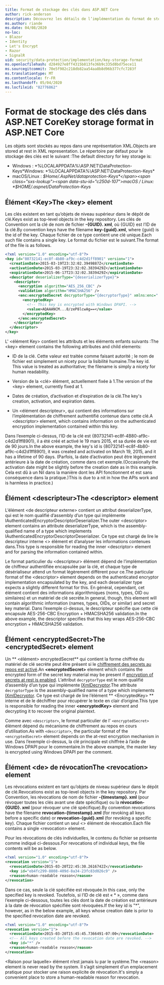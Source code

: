 ```yaml
---
title: Format de stockage des clés dans ASP.NET Core
author: rick-anderson
description: Découvrez les détails de l’implémentation du format de stockage de la clé de protection des données ASP.NET Core.
ms.author: riande
ms.date: 04/08/2020
no-loc:
- Blazor
- Identity
- Let's Encrypt
- Razor
- SignalR
uid: security/data-protection/implementation/key-storage-format
ms.openlocfilehash: d284927e8ff4315b813fe36b9c335d8bd75ece11
ms.sourcegitcommit: 70e5f982c218db82aa54aa8b8d96b377cfc7283f
ms.translationtype: MT
ms.contentlocale: fr-FR
ms.lasthandoff: 05/04/2020
ms.locfileid: "82776862"
---
```

# <a name="key-storage-format-in-aspnet-core"></a><span data-ttu-id="c250d-103">Format de stockage des clés dans ASP.NET Core</span><span class="sxs-lookup"><span data-stu-id="c250d-103">Key storage format in ASP.NET Core</span></span>

<a name="data-protection-implementation-key-storage-format"></a>

<span data-ttu-id="c250d-104">Les objets sont stockés au repos dans une représentation XML.</span><span class="sxs-lookup"><span data-stu-id="c250d-104">Objects are stored at rest in XML representation.</span></span> <span data-ttu-id="c250d-105">Le répertoire par défaut pour le stockage des clés est le suivant :</span><span class="sxs-lookup"><span data-stu-id="c250d-105">The default directory for key storage is:</span></span>

* <span data-ttu-id="c250d-106">Windows : \*%LOCALAPPDATA%\ASP.NET\DataProtection-Keys\*</span><span class="sxs-lookup"><span data-stu-id="c250d-106">Windows: \*%LOCALAPPDATA%\ASP.NET\DataProtection-Keys\*</span></span>
* <span data-ttu-id="c250d-107">macOS/Linux : *$Home/.AspNet/dataprotection-Keys*</span><span class="sxs-lookup"><span data-stu-id="c250d-107">macOS / Linux: *$HOME/.aspnet/DataProtection-Keys*</span></span>

## <a name="the-key-element"></a><span data-ttu-id="c250d-108">Élément \<Key></span><span class="sxs-lookup"><span data-stu-id="c250d-108">The \<key> element</span></span>

<span data-ttu-id="c250d-109">Les clés existent en tant qu’objets de niveau supérieur dans le dépôt de clé.</span><span class="sxs-lookup"><span data-stu-id="c250d-109">Keys exist as top-level objects in the key repository.</span></span> <span data-ttu-id="c250d-110">Les clés de Convention ont la clé de nom de fichier **-{GUID}. xml**, où {GUID} est l’ID de la clé.</span><span class="sxs-lookup"><span data-stu-id="c250d-110">By convention keys have the filename **key-{guid}.xml**, where {guid} is the id of the key.</span></span> <span data-ttu-id="c250d-111">Chaque fichier de ce type contient une clé unique.</span><span class="sxs-lookup"><span data-stu-id="c250d-111">Each such file contains a single key.</span></span> <span data-ttu-id="c250d-112">Le format du fichier est le suivant.</span><span class="sxs-lookup"><span data-stu-id="c250d-112">The format of the file is as follows.</span></span>

```xml
<?xml version="1.0" encoding="utf-8"?>
<key id="80732141-ec8f-4b80-af9c-c4d2d1ff8901" version="1">
  <creationDate>2015-03-19T23:32:02.3949887Z</creationDate>
  <activationDate>2015-03-19T23:32:02.3839429Z</activationDate>
  <expirationDate>2015-06-17T23:32:02.3839429Z</expirationDate>
  <descriptor deserializerType="{deserializerType}">
    <descriptor>
      <encryption algorithm="AES_256_CBC" />
      <validation algorithm="HMACSHA256" />
      <enc:encryptedSecret decryptorType="{decryptorType}" xmlns:enc="...">
        <encryptedKey>
          <!-- This key is encrypted with Windows DPAPI. -->
          <value>AQAAANCM...8/zeP8lcwAg==</value>
        </encryptedKey>
      </enc:encryptedSecret>
    </descriptor>
  </descriptor>
</key>
```

<span data-ttu-id="c250d-113">L' \<élément Key> contient les attributs et les éléments enfants suivants :</span><span class="sxs-lookup"><span data-stu-id="c250d-113">The \<key> element contains the following attributes and child elements:</span></span>

* <span data-ttu-id="c250d-114">ID de la clé. Cette valeur est traitée comme faisant autorité ; le nom de fichier est simplement un nicety pour la lisibilité humaine.</span><span class="sxs-lookup"><span data-stu-id="c250d-114">The key id. This value is treated as authoritative; the filename is simply a nicety for human readability.</span></span>

* <span data-ttu-id="c250d-115">Version de la \<clé> élément, actuellement fixée à 1.</span><span class="sxs-lookup"><span data-stu-id="c250d-115">The version of the \<key> element, currently fixed at 1.</span></span>

* <span data-ttu-id="c250d-116">Dates de création, d’activation et d’expiration de la clé.</span><span class="sxs-lookup"><span data-stu-id="c250d-116">The key's creation, activation, and expiration dates.</span></span>

* <span data-ttu-id="c250d-117">Un \<élément descripteur>, qui contient des informations sur l’implémentation de chiffrement authentifié contenue dans cette clé.</span><span class="sxs-lookup"><span data-stu-id="c250d-117">A \<descriptor> element, which contains information on the authenticated encryption implementation contained within this key.</span></span>

<span data-ttu-id="c250d-118">Dans l’exemple ci-dessus, l’ID de la clé est {80732141-ec8f-4B80-af9c-c4d2d1ff8901}, il a été créé et activé le 19 mars 2015, et sa durée de vie est de 90 jours.</span><span class="sxs-lookup"><span data-stu-id="c250d-118">In the above example, the key's id is {80732141-ec8f-4b80-af9c-c4d2d1ff8901}, it was created and activated on March 19, 2015, and it has a lifetime of 90 days.</span></span> <span data-ttu-id="c250d-119">(Parfois, la date d’activation peut être légèrement antérieure à la date de création, comme dans cet exemple.</span><span class="sxs-lookup"><span data-stu-id="c250d-119">(Occasionally the activation date might be slightly before the creation date as in this example.</span></span> <span data-ttu-id="c250d-120">Cela est dû à un Nil dans la manière dont les API fonctionnent et est sans conséquence dans la pratique.)</span><span class="sxs-lookup"><span data-stu-id="c250d-120">This is due to a nit in how the APIs work and is harmless in practice.)</span></span>

## <a name="the-descriptor-element"></a><span data-ttu-id="c250d-121">Élément \<descripteur></span><span class="sxs-lookup"><span data-stu-id="c250d-121">The \<descriptor> element</span></span>

<span data-ttu-id="c250d-122">L’élément \<de descripteur externe> contient un attribut deserializerType, qui est le nom qualifié d’assembly d’un type qui implémente IAuthenticatedEncryptorDescriptorDeserializer.</span><span class="sxs-lookup"><span data-stu-id="c250d-122">The outer \<descriptor> element contains an attribute deserializerType, which is the assembly-qualified name of a type which implements IAuthenticatedEncryptorDescriptorDeserializer.</span></span> <span data-ttu-id="c250d-123">Ce type est chargé de lire le descripteur interne \<> élément et d’analyser les informations contenues dans.</span><span class="sxs-lookup"><span data-stu-id="c250d-123">This type is responsible for reading the inner \<descriptor> element and for parsing the information contained within.</span></span>

<span data-ttu-id="c250d-124">Le format particulier du \<descripteur> élément dépend de l’implémentation de chiffreur authentifiée encapsulée par la clé, et chaque type de désérialiseur attend un format légèrement différent pour ce.</span><span class="sxs-lookup"><span data-stu-id="c250d-124">The particular format of the \<descriptor> element depends on the authenticated encryptor implementation encapsulated by the key, and each deserializer type expects a slightly different format for this.</span></span> <span data-ttu-id="c250d-125">En général, cependant, cet élément contient des informations algorithmiques (noms, types, OID ou similaires) et un matériel de clé secrète.</span><span class="sxs-lookup"><span data-stu-id="c250d-125">In general, though, this element will contain algorithmic information (names, types, OIDs, or similar) and secret key material.</span></span> <span data-ttu-id="c250d-126">Dans l’exemple ci-dessus, le descripteur spécifie que cette clé encapsule AES-256-CBC Encryption + HMACSHA256 validation.</span><span class="sxs-lookup"><span data-stu-id="c250d-126">In the above example, the descriptor specifies that this key wraps AES-256-CBC encryption + HMACSHA256 validation.</span></span>

## <a name="the-encryptedsecret-element"></a><span data-ttu-id="c250d-127">Élément \<encryptedSecret></span><span class="sxs-lookup"><span data-stu-id="c250d-127">The \<encryptedSecret> element</span></span>

<span data-ttu-id="c250d-128">Un \*\* &lt;élément&gt; encryptedSecret\*\* qui contient la forme chiffrée du matériel de clé secrète peut être présent si le [chiffrement des secrets au repos est activé](xref:security/data-protection/implementation/key-encryption-at-rest).</span><span class="sxs-lookup"><span data-stu-id="c250d-128">An **&lt;encryptedSecret&gt;** element which contains the encrypted form of the secret key material may be present if [encryption of secrets at rest is enabled](xref:security/data-protection/implementation/key-encryption-at-rest).</span></span> <span data-ttu-id="c250d-129">L’attribut `decryptorType` est le nom qualifié d’assembly d’un type qui implémente [IXmlDecryptor](/dotnet/api/microsoft.aspnetcore.dataprotection.xmlencryption.ixmldecryptor).</span><span class="sxs-lookup"><span data-stu-id="c250d-129">The attribute `decryptorType` is the assembly-qualified name of a type which implements [IXmlDecryptor](/dotnet/api/microsoft.aspnetcore.dataprotection.xmlencryption.ixmldecryptor).</span></span> <span data-ttu-id="c250d-130">Ce type est chargé de lire l’élément \*\* &lt;EncryptedKey&gt; \*\* interne et de le déchiffrer pour récupérer le texte en clair d’origine.</span><span class="sxs-lookup"><span data-stu-id="c250d-130">This type is responsible for reading the inner **&lt;encryptedKey&gt;** element and decrypting it to recover the original plaintext.</span></span>

<span data-ttu-id="c250d-131">Comme avec `<descriptor>`, le format particulier de l' `<encryptedSecret>` élément dépend du mécanisme de chiffrement au repos en cours d’utilisation.</span><span class="sxs-lookup"><span data-stu-id="c250d-131">As with `<descriptor>`, the particular format of the `<encryptedSecret>` element depends on the at-rest encryption mechanism in use.</span></span> <span data-ttu-id="c250d-132">Dans l’exemple ci-dessus, la clé principale est chiffrée à l’aide de Windows DPAPI pour le commentaire.</span><span class="sxs-lookup"><span data-stu-id="c250d-132">In the above example, the master key is encrypted using Windows DPAPI per the comment.</span></span>

## <a name="the-revocation-element"></a><span data-ttu-id="c250d-133">Élément \<de> de révocation</span><span class="sxs-lookup"><span data-stu-id="c250d-133">The \<revocation> element</span></span>

<span data-ttu-id="c250d-134">Les révocations existent en tant qu’objets de niveau supérieur dans le dépôt de clé.</span><span class="sxs-lookup"><span data-stu-id="c250d-134">Revocations exist as top-level objects in the key repository.</span></span> <span data-ttu-id="c250d-135">Par Convention, les révocations de nom de fichier **-{timestamp}. xml** (pour révoquer toutes les clés avant une date spécifique) ou la **révocation-{GUID}. xml** (pour révoquer une clé spécifique).</span><span class="sxs-lookup"><span data-stu-id="c250d-135">By convention revocations have the filename **revocation-{timestamp}.xml** (for revoking all keys before a specific date) or **revocation-{guid}.xml** (for revoking a specific key).</span></span> <span data-ttu-id="c250d-136">Chaque fichier contient un seul \<> élément de révocation.</span><span class="sxs-lookup"><span data-stu-id="c250d-136">Each file contains a single \<revocation> element.</span></span>

<span data-ttu-id="c250d-137">Pour les révocations de clés individuelles, le contenu du fichier se présente comme indiqué ci-dessous.</span><span class="sxs-lookup"><span data-stu-id="c250d-137">For revocations of individual keys, the file contents will be as below.</span></span>

```xml
<?xml version="1.0" encoding="utf-8"?>
<revocation version="1">
  <revocationDate>2015-03-20T22:45:30.2616742Z</revocationDate>
  <key id="eb4fc299-8808-409d-8a34-23fc83d026c9" />
  <reason>human-readable reason</reason>
</revocation>
```

<span data-ttu-id="c250d-138">Dans ce cas, seule la clé spécifiée est révoquée.</span><span class="sxs-lookup"><span data-stu-id="c250d-138">In this case, only the specified key is revoked.</span></span> <span data-ttu-id="c250d-139">Toutefois, si l’ID de clé est « \* », comme dans l’exemple ci-dessous, toutes les clés dont la date de création est antérieure à la date de révocation spécifiée sont révoquées.</span><span class="sxs-lookup"><span data-stu-id="c250d-139">If the key id is "\*", however, as in the below example, all keys whose creation date is prior to the specified revocation date are revoked.</span></span>

```xml
<?xml version="1.0" encoding="utf-8"?>
<revocation version="1">
  <revocationDate>2015-03-20T15:45:45.7366491-07:00</revocationDate>
  <!-- All keys created before the revocation date are revoked. -->
  <key id="*" />
  <reason>human-readable reason</reason>
</revocation>
```

<span data-ttu-id="c250d-140">\<Raison pour laquelle> élément n’est jamais lu par le système.</span><span class="sxs-lookup"><span data-stu-id="c250d-140">The \<reason> element is never read by the system.</span></span> <span data-ttu-id="c250d-141">Il s’agit simplement d’un emplacement pratique pour stocker une raison explicite de révocation.</span><span class="sxs-lookup"><span data-stu-id="c250d-141">It's simply a convenient place to store a human-readable reason for revocation.</span></span>
